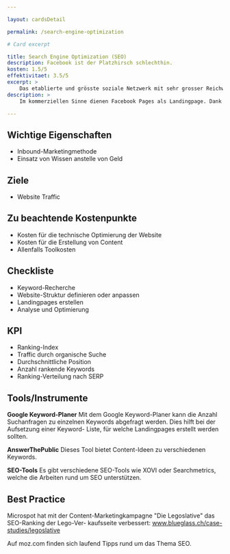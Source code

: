 ```yaml
---

layout: cardsDetail

permalink: /search-engine-optimization

# Card excerpt

title: Search Engine Optimization (SEO)
description: Facebook ist der Platzhirsch schlechthin.
kosten: 1.5/5
effektivitaet: 3.5/5
excerpt: >
    Das etablierte und grösste soziale Netzwerk mit sehr grosser Reichweite.
description: >
    Im kommerziellen Sinne dienen Facebook Pages als Landingpage. Dank «Page-Tabs» sowie einem Call-to-Action-Button kann auf Buchungstools, Telefonnummern, Messenger oder Websites verlinkt werden. Auf der Facebook Page werden Posts in vielen möglichen Formaten mit der Community geteilt. Zusätzlich kann mit Hilfe von «Sponsored Content» Reichweite für Posts eingekauft werden.

---
```


## Wichtige Eigenschaften
- Inbound-Marketingmethode
- Einsatz von Wissen anstelle von Geld

## Ziele
- Website Traffic

## Zu beachtende Kostenpunkte
- Kosten für die technische Optimierung der Website
- Kosten für die Erstellung von Content
- Allenfalls Toolkosten

## Checkliste
- Keyword-Recherche
- Website-Struktur definieren oder anpassen
- Landingpages erstellen
- Analyse und Optimierung

## KPI
- Ranking-Index
- Traffic durch organische Suche
- Durchschnittliche Position
- Anzahl rankende Keywords
- Ranking-Verteilung nach SERP

## Tools/Instrumente

**Google Keyword-Planer**
Mit dem Google Keyword-Planer kann die Anzahl Suchanfragen zu einzelnen Keywords abgefragt werden. Dies hilft bei der Aufsetzung einer Keyword- Liste, für welche Landingpages erstellt werden sollten.

**AnswerThePublic**
Dieses Tool bietet Content-Ideen zu verschiedenen Keywords.

**SEO-Tools**
Es gibt verschiedene SEO-Tools wie XOVI oder Searchmetrics, welche die Arbeiten rund um SEO unterstützen.

## Best Practice
Microspot hat mit der Content-Marketingkampagne
"Die Legoslative" das SEO-Ranking der Lego-Ver- kaufsseite verbessert:
www.blueglass.ch/case-studies/legoslative

Auf moz.com finden sich laufend Tipps rund um das Thema SEO.